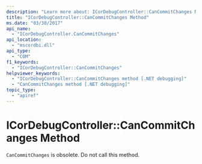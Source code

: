 ```yaml
---
description: "Learn more about: ICorDebugController::CanCommitChanges Method"
title: "ICorDebugController::CanCommitChanges Method"
ms.date: "03/30/2017"
api_name:
  - "ICorDebugController.CanCommitChanges"
api_location:
  - "mscordbi.dll"
api_type:
  - "COM"
f1_keywords:
  - "ICorDebugController::CanCommitChanges"
helpviewer_keywords:
  - "ICorDebugController::CanCommitChanges method [.NET debugging]"
  - "CanCommitChanges method [.NET debugging]"
topic_type:
  - "apiref"
---
```

# ICorDebugController::CanCommitChanges Method

`CanCommitChanges` is obsolete. Do not call this method.
